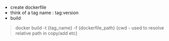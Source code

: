* create dockerfile
* think of a tag name : tag:version
* build
> docker build -t {tag_name} -f {dockerfile_path} {cwd - used to resolve relative path in copy/add etc}
